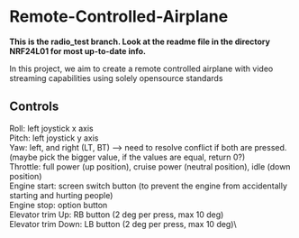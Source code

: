 # Remote-Controlled-Airplane
**This is the radio_test branch. Look at the readme file in the directory NRF24L01 for most up-to-date info.**

In this project, we aim to create a remote controlled airplane with video streaming capabilities using solely opensource standards


## Controls
Roll: left joystick x axis\
Pitch: left joystick y axis\
Yaw: left, and right (LT, BT) --> need to resolve conflict if both are pressed. (maybe pick the bigger value, if the values are equal, return 0?)\
Throttle: full power (up position), cruise power (neutral position), idle (down position)\
Engine start: screen switch button (to prevent the engine from accidentally starting and hurting people)\
Engine stop: option button \
Elevator trim Up: RB button (2 deg per press, max 10 deg)\
Elevator trim Down: LB button (2 deg per press, max 10 deg)\
